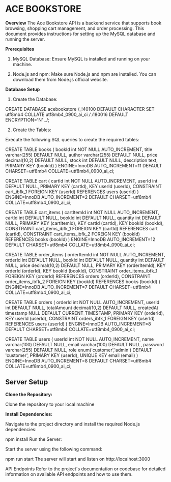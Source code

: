 # ACE BOOKSTORE

**Overview**
The Ace Bookstore API is a backend service that supports book browsing, shopping cart management, and order processing. This document provides instructions for setting up the MySQL database and running the server.

**Prerequisites**

1. MySQL Database: Ensure MySQL is installed and running on your machine.

2. Node.js and npm: Make sure Node.js and npm are installed. You can download them from Node.js official website.

**Database Setup**

1. Create the Database:

CREATE DATABASE acebookstore
/_!40100 DEFAULT CHARACTER SET utf8mb4 COLLATE utf8mb4_0900_ai_ci _/
/_!80016 DEFAULT ENCRYPTION='N' _/;

2. Create the Tables:

Execute the following SQL queries to create the required tables:

CREATE TABLE books (
bookId int NOT NULL AUTO_INCREMENT,
title varchar(255) DEFAULT NULL,
author varchar(255) DEFAULT NULL,
price decimal(10,2) DEFAULT NULL,
stock int DEFAULT NULL,
description text,
PRIMARY KEY (bookId)
) ENGINE=InnoDB AUTO_INCREMENT=11 DEFAULT CHARSET=utf8mb4 COLLATE=utf8mb4_0900_ai_ci;

CREATE TABLE cart (
cartId int NOT NULL AUTO_INCREMENT,
userId int DEFAULT NULL,
PRIMARY KEY (cartId),
KEY userId (userId),
CONSTRAINT cart_ibfk_1 FOREIGN KEY (userId) REFERENCES users (userId)
) ENGINE=InnoDB AUTO_INCREMENT=2 DEFAULT CHARSET=utf8mb4 COLLATE=utf8mb4_0900_ai_ci;

CREATE TABLE cart_items (
cartItemId int NOT NULL AUTO_INCREMENT,
cartId int DEFAULT NULL,
bookId int DEFAULT NULL,
quantity int DEFAULT NULL,
PRIMARY KEY (cartItemId),
KEY cartId (cartId),
KEY bookId (bookId),
CONSTRAINT cart_items_ibfk_1 FOREIGN KEY (cartId) REFERENCES cart (cartId),
CONSTRAINT cart_items_ibfk_2 FOREIGN KEY (bookId) REFERENCES books (bookId)
) ENGINE=InnoDB AUTO_INCREMENT=12 DEFAULT CHARSET=utf8mb4 COLLATE=utf8mb4_0900_ai_ci;

CREATE TABLE order_items (
orderItemId int NOT NULL AUTO_INCREMENT,
orderId int DEFAULT NULL,
bookId int DEFAULT NULL,
quantity int DEFAULT NULL,
price decimal(10,2) DEFAULT NULL,
PRIMARY KEY (orderItemId),
KEY orderId (orderId),
KEY bookId (bookId),
CONSTRAINT order_items_ibfk_1 FOREIGN KEY (orderId) REFERENCES orders (orderId),
CONSTRAINT order_items_ibfk_2 FOREIGN KEY (bookId) REFERENCES books (bookId)
) ENGINE=InnoDB AUTO_INCREMENT=7 DEFAULT CHARSET=utf8mb4 COLLATE=utf8mb4_0900_ai_ci;

CREATE TABLE orders (
orderId int NOT NULL AUTO_INCREMENT,
userId int DEFAULT NULL,
totalAmount decimal(10,2) DEFAULT NULL,
createdAt timestamp NULL DEFAULT CURRENT_TIMESTAMP,
PRIMARY KEY (orderId),
KEY userId (userId),
CONSTRAINT orders_ibfk_1 FOREIGN KEY (userId) REFERENCES users (userId)
) ENGINE=InnoDB AUTO_INCREMENT=8 DEFAULT CHARSET=utf8mb4 COLLATE=utf8mb4_0900_ai_ci;

CREATE TABLE users (
userId int NOT NULL AUTO_INCREMENT,
name varchar(100) DEFAULT NULL,
email varchar(100) DEFAULT NULL,
password varchar(255) DEFAULT NULL,
role enum('customer','admin') DEFAULT 'customer',
PRIMARY KEY (userId),
UNIQUE KEY email (email)
) ENGINE=InnoDB AUTO_INCREMENT=8 DEFAULT CHARSET=utf8mb4 COLLATE=utf8mb4_0900_ai_ci;

## Server Setup

**Clone the Repository:**

Clone the repository to your local machine

**Install Dependencies:**

Navigate to the project directory and install the required Node.js dependencies:

npm install
Run the Server:

Start the server using the following command:

npm run start
The server will start and listen on http://localhost:3000

API Endpoints
Refer to the project's documentation or codebase for detailed information on available API endpoints and how to use them.
